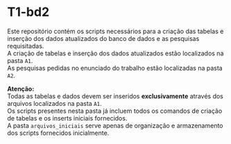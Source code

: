 # T1-bd2

Este repositório contém os scripts necessários para a criação das tabelas e inserção dos dados atualizados do banco de dados e as pesquisas requisitadas.<br>
A criação de tabelas e inserção dos dados atualizados estão localizados na pasta `A1`.<br>
As pesquisas pedidas no enunciado do trabalho estão localizadas na pasta `A2`.<br>

**Atenção:**  
Todas as tabelas e dados devem ser inseridos **exclusivamente** através dos arquivos localizados na pasta `A1`.  
Os scripts presentes nesta pasta já incluem todos os comandos de criação de tabelas e os inserts iniciais fornecidos.<br>
A pasta `arquivos_iniciais` serve apenas de organização e armazenamento dos scripts fornecidos inicialmente.